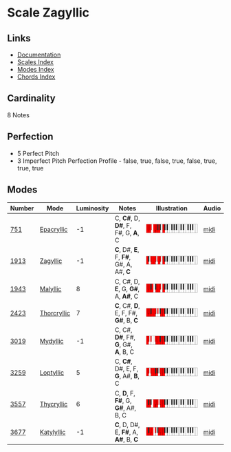 # Scale Zagyllic

## Links

- [Documentation](README.md)
- [Scales Index](Scales.md)
- [Modes Index](Modes.md)
- [Chords Index](Chords.md)

## Cardinality

8 Notes

## Perfection

- 5 Perfect Pitch
- 3 Imperfect Pitch
Perfection Profile - false, true, false, true, false, true, true, true

## Modes

| Number | Mode | Luminosity | Notes | Illustration | Audio |
|--------|------|------------|-------|--------------|-------|
| [751](https://ianring.com/musictheory/scales/751) | [Epacryllic](ModeEpacryllic.md) | -1 | C, **C#**, D, **D#**, F, F#, G, **A**, C | ![CNaturalEpacryllic](ModeCNaturalEpacryllic.png) | [midi](https://github.com/edipermadi/music/blob/main/docs/ModeCNaturalEpacryllic.mid?raw=true) | 
| [1913](https://ianring.com/musictheory/scales/1913) | [Zagyllic](ModeZagyllic.md) | -1 | **C**, D#, **E**, F, **F#**, G#, A, A#, **C** | ![CNaturalZagyllic](ModeCNaturalZagyllic.png) | [midi](https://github.com/edipermadi/music/blob/main/docs/ModeCNaturalZagyllic.mid?raw=true) | 
| [1943](https://ianring.com/musictheory/scales/1943) | [Malyllic](ModeMalyllic.md) | 8 | C, C#, D, **E**, G, **G#**, A, **A#**, C | ![CNaturalMalyllic](ModeCNaturalMalyllic.png) | [midi](https://github.com/edipermadi/music/blob/main/docs/ModeCNaturalMalyllic.mid?raw=true) | 
| [2423](https://ianring.com/musictheory/scales/2423) | [Thorcryllic](ModeThorcryllic.md) | 7 | **C**, C#, **D**, E, F, F#, **G#**, B, **C** | ![CNaturalThorcryllic](ModeCNaturalThorcryllic.png) | [midi](https://github.com/edipermadi/music/blob/main/docs/ModeCNaturalThorcryllic.mid?raw=true) | 
| [3019](https://ianring.com/musictheory/scales/3019) | [Mydyllic](ModeMydyllic.md) | -1 | C, C#, **D#**, F#, **G**, G#, **A**, B, C | ![CNaturalMydyllic](ModeCNaturalMydyllic.png) | [midi](https://github.com/edipermadi/music/blob/main/docs/ModeCNaturalMydyllic.mid?raw=true) | 
| [3259](https://ianring.com/musictheory/scales/3259) | [Loptyllic](ModeLoptyllic.md) | 5 | C, **C#**, D#, E, F, **G**, A#, **B**, C | ![CNaturalLoptyllic](ModeCNaturalLoptyllic.png) | [midi](https://github.com/edipermadi/music/blob/main/docs/ModeCNaturalLoptyllic.mid?raw=true) | 
| [3557](https://ianring.com/musictheory/scales/3557) | [Thycryllic](ModeThycryllic.md) | 6 | C, **D**, F, **F#**, G, **G#**, A#, B, C | ![CNaturalThycryllic](ModeCNaturalThycryllic.png) | [midi](https://github.com/edipermadi/music/blob/main/docs/ModeCNaturalThycryllic.mid?raw=true) | 
| [3677](https://ianring.com/musictheory/scales/3677) | [Katylyllic](ModeKatylyllic.md) | -1 | **C**, D, D#, E, **F#**, A, **A#**, B, **C** | ![CNaturalKatylyllic](ModeCNaturalKatylyllic.png) | [midi](https://github.com/edipermadi/music/blob/main/docs/ModeCNaturalKatylyllic.mid?raw=true) | 
